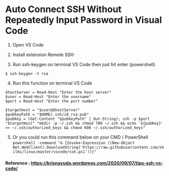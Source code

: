 # Auto Connect SSH Without Repeatedly Input Password in Visual Code

1. Open VS Code

2. Install extension Remote SSH 
 
3. Run ssh-keygen on terminal VS Code then just hit enter (powershell)
```
$ ssh-keygen -t rsa
```

4. Run this function on terminal VS Code
```
$hostServer = Read-Host "Enter the host server"
$user = Read-Host "Enter the username"
$port = Read-Host "Enter the port number"

$targetHost = "$user@$hostServer"
$pubkeyPath = "$HOME/.ssh/id_rsa.pub"
$pubKey = (Get-Content "$pubkeyPath" | Out-String); ssh -p $port "$targetHost" "mkdir -p ~/.ssh && chmod 700 ~/.ssh && echo '${pubKey}' >> ~/.ssh/authorized_keys && chmod 600 ~/.ssh/authorized_keys"
```

5. Or you could run this command below on your CMD / PowerShell
`powershell -command "& {Invoke-Expression ((New-Object Net.WebClient).DownloadString('https://raw.githubusercontent.com/xhilmi/linux/master/vscode/ssh.ps1'))}"`

#### Reference : https://krisnayuda.wordpress.com/2020/09/07/tips-ssh-vs-code/
